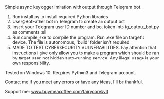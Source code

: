 Simple async keylogger imitation with output through Telegram bot.

1. Run install.py to install required Python libraries
2. Use @BotFather bot in Telegram to create an output bot
3. Insert your Telegram user ID number and bot token into tg_output_bot.py as comments tell
4. Run compile_exe to compile the program. Run .exe file on target's device. The file is autonomous, 'build' folder isn't required
5. MADE TO TEST CYBERSECURITY VULNERABILITIES. Pay attention that instructions i give only allow you to make a program which should be ran by target user, not hidden auto-running service. Any illegal usage is your own responsibility.

Tested on Windows 10.
Requires Python3 and Telegram account.

Contact me if you meet any errors or have any ideas, I'll be thankful.

Support me:
www.buymeacoffee.com/fairycorekvlt
